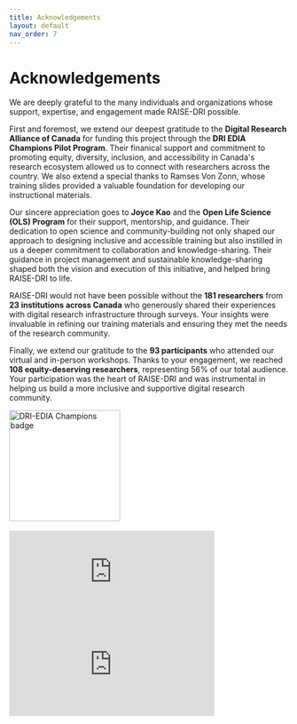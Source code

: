 ```yaml
---
title: Acknowledgements  
layout: default 
nav_order: 7
---
```


# Acknowledgements 

We are deeply grateful to the many individuals and organizations whose support, expertise, and engagement made RAISE-DRI possible.

First and foremost, we extend our deepest gratitude to the **Digital Research Alliance of Canada** for funding this project through the **DRI EDIA Champions Pilot Program**. Their finanical support and commitment to promoting equity, diversity, inclusion, and accessibility in Canada's research ecosystem allowed us to connect with researchers across the country. We also extend a special thanks to Ramses Von Zonn, whose training slides provided a valuable foundation for developing our instructional materials.

Our sincere appreciation goes to **Joyce Kao** and the **Open Life Science (OLS) Program** for their support, mentorship, and guidance. Their dedication to open science and community-building not only shaped our approach to designing inclusive and accessible training but also instilled in us a deeper commitment to collaboration and knowledge-sharing. Their guidance in project management and sustainable knowledge-sharing shaped both the vision and execution of this initiative, and helped bring RAISE-DRI to life.  

RAISE-DRI would not have been possible without the **181 researchers** from **23 institutions across Canada** who generously shared their experiences with digital research infrastructure through surveys. Your insights were invaluable in refining our training materials and ensuring they met the needs of the research community.

Finally, we extend our gratitude to the **93 participants** who attended our virtual and in-person workshops. Thanks to your engagement, we reached **108 equity-deserving researchers**, representing 56% of our total audience. Your participation was the heart of RAISE-DRI and was instrumental in helping us build a more inclusive and supportive digital research community.


<img src="{{ site.baseurl }}/assets/images/EDIA.png" alt="DRI-EDIA Champions badge" width="200">


<div data-iframe-width="150" data-iframe-height="270" data-share-badge-id="bfac587f-6217-431f-bbb4-4f1cffdb31bc" data-share-badge-host="https://www.credly.com"></div><script type="text/javascript" async src="//cdn.credly.com/assets/utilities/embed.js"></script>

<br>

<iframe src="https://badgr.com/public/assertions/pzLzEQKQSgqaVNnwmfKokA?embedVersion=1&amp;embedWidth=370&amp;embedHeight=167" title="Badge: PREreview Champion 2025" style="width: 370px; height: 167px; border: 0px;"></iframe>

<br>

<iframe src="https://badgr.com/public/assertions/SjMcATfvQL6y4LtNI0fLxw?embedVersion=1&amp;embedWidth=370&amp;embedHeight=167" title="Badge: PREreview Open Reviewer" style="width: 370px; height: 167px; border: 0px;"></iframe>
 



